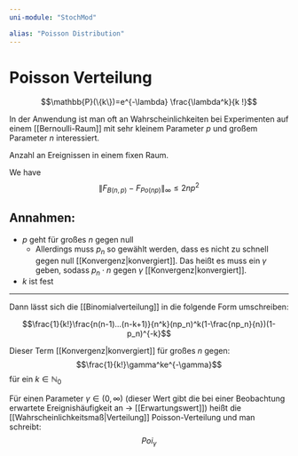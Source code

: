 ```yaml
---
uni-module: "StochMod"

alias: "Poisson Distribution"
---
```


# Poisson Verteilung

$$\mathbb{P}(\{k\})=e^{-\lambda} \frac{\lambda^k}{k !}$$

In der Anwendung ist man oft an Wahrscheinlichkeiten bei Experimenten auf einem [[Bernoulli-Raum]] mit sehr kleinem Parameter $p$ und großem Parameter $n$ interessiert.

Anzahl an Ereignissen in einem fixen Raum.

We have
$$\left\|F_{B(n, p)}-F_{P o(n p)}\right\|_{\infty} \leq 2 n p^2$$


## Annahmen:

- $p$ geht für großes $n$ gegen null
  - Allerdings muss $p_n$ so gewählt werden, dass es nicht zu schnell gegen null [[Konvergenz|konvergiert]]. Das heißt es muss ein $\gamma$ geben, sodass $p_n\cdot n$ gegen $\gamma$ [[Konvergenz|konvergiert]].
- $k$ ist fest

---

Dann lässt sich die [[Binomialverteilung]] in die folgende Form umschreiben:

$$\frac{1}{k!}\frac{n(n-1)...(n-k+1)}{n^k}(np_n)^k(1-\frac{np_n}{n})(1-p_n)^{-k}$$

Dieser Term [[Konvergenz|konvergiert]] für großes $n$ gegen:
$$\frac{1}{k!}\gamma^ke^{-\gamma}$$
für ein $k \in \mathbb{N}_0$

Für einen Parameter $\gamma \in (0,\infty)$ (dieser Wert gibt die bei einer Beobachtung erwartete Ereignishäufigkeit an → [[Erwartungswert]]) heißt die [[Wahrscheinlichkeitsmaß|Verteilung]] Poisson-Verteilung und man schreibt:
$$Poi_\gamma$$
